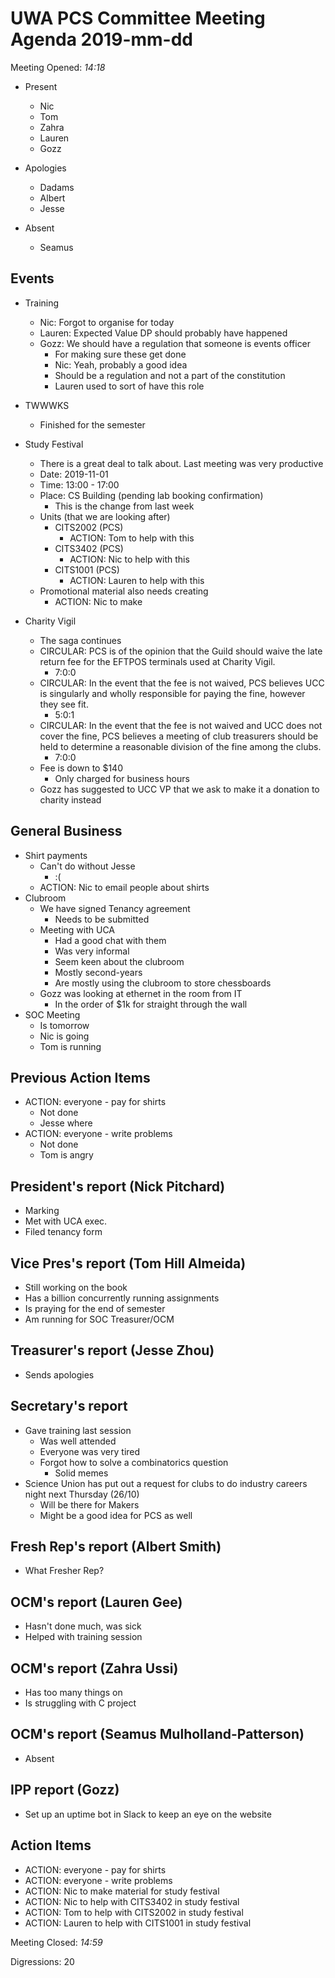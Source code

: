 # UWA PCS Committee Meeting Agenda 2019-mm-dd

Meeting Opened: *14:18*

- Present 
	- Nic
	- Tom
	- Zahra
	- Lauren
	- Gozz

- Apologies
	- Dadams
	- Albert
	- Jesse

- Absent
	- Seamus

## Events
- Training
	- Nic: Forgot to organise for today
	- Lauren: Expected Value DP should probably have happened
	- Gozz: We should have a regulation that someone is events officer
		- For making sure these get done
		- Nic: Yeah, probably a good idea
		- Should be a regulation and not a part of the constitution
		- Lauren used to sort of have this role

- TWWWKS
	- Finished for the semester

- Study Festival
	- There is a great deal to talk about. Last meeting was very productive
	- Date: 2019-11-01
	- Time: 13:00 - 17:00
	- Place: CS Building (pending lab booking confirmation)
		- This is the change from last week
	- Units (that we are looking after)
		- CITS2002 (PCS)
			- ACTION: Tom to help with this
		- CITS3402 (PCS)
			- ACTION: Nic to help with this
		- CITS1001 (PCS)
			- ACTION: Lauren to help with this
	- Promotional material also needs creating
		- ACTION: Nic to make

- Charity Vigil
	- The saga continues
	- CIRCULAR: PCS is of the opinion that the Guild should waive the late return fee for the EFTPOS terminals used at Charity Vigil.
		- 7:0:0
	- CIRCULAR: In the event that the fee is not waived, PCS believes UCC is singularly and wholly responsible for paying the fine, however they see fit.
		- 5:0:1
	- CIRCULAR: In the event that the fee is not waived and UCC does not cover the fine, PCS believes a meeting of club treasurers should be held to determine a reasonable division of the fine among the clubs.
		- 7:0:0
	- Fee is down to $140
		- Only charged for business hours
	- Gozz has suggested to UCC VP that we ask to make it a donation to charity instead

## General Business
- Shirt payments
	- Can't do without Jesse
		- :(
	- ACTION: Nic to email people about shirts
- Clubroom
	- We have signed Tenancy agreement
		- Needs to be submitted
	- Meeting with UCA
		- Had a good chat with them
		- Was very informal
		- Seem keen about the clubroom
		- Mostly second-years
		- Are mostly using the clubroom to store chessboards
	- Gozz was looking at ethernet in the room from IT
		- In the order of $1k for straight through the wall
- SOC Meeting
	- Is tomorrow
	- Nic is going
	- Tom is running

## Previous Action Items
- ACTION: everyone - pay for shirts
	- Not done
	- Jesse where
- ACTION: everyone - write problems
	- Not done
	- Tom is angry

## President's report (Nick Pitchard)
- Marking
- Met with UCA exec.
- Filed tenancy form

## Vice Pres's report (Tom Hill Almeida)
- Still working on the book
- Has a billion concurrently running assignments
- Is praying for the end of semester
- Am running for SOC Treasurer/OCM

## Treasurer's report (Jesse Zhou)
- Sends apologies

## Secretary's report
- Gave training last session
	- Was well attended
	- Everyone was very tired
	- Forgot how to solve a combinatorics question
		- Solid memes
- Science Union has put out a request for clubs to do industry careers night next Thursday (26/10)
	- Will be there for Makers
	- Might be a good idea for PCS as well

## Fresh Rep's report (Albert Smith)
- What Fresher Rep?

## OCM's report (Lauren Gee)
- Hasn't done much, was sick
- Helped with training session

## OCM's report (Zahra Ussi)
- Has too many things on
- Is struggling with C project

## OCM's report (Seamus Mulholland-Patterson)
- Absent

## IPP report (Gozz)
- Set up an uptime bot in Slack to keep an eye on the website

## Action Items
- ACTION: everyone - pay for shirts
- ACTION: everyone - write problems
- ACTION: Nic to make material for study festival
- ACTION: Nic to help with CITS3402 in study festival
- ACTION: Tom to help with CITS2002 in study festival
- ACTION: Lauren to help with CITS1001 in study festival

Meeting Closed: *14:59*

Digressions: 20
